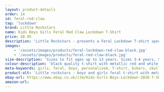 ```yaml
---
layout: product-details
order: 14
id: feral-red-claw
tag: 'lockdown'
brand: Little Rockstars
name: Kids Boys Girls Feral Red Claw Lockdown T-Shirt
price: £8.95
description: 'Little Rockstars - presents a Feral Lockdown T-shirt specially designed for the child that just wont sit still, never listens and breaks everything they get their hands on! Why not decorate your little ones with this warning message for others to heed during these strange times.'
images: 
    - '/assets/images/products/feral-lockdown-red-claw-black.jpg'
    - '/assets/images/products/feral-red-claw-black.jpg'
size-description: 'Sizes to fit ages up to 13 years. Sizes 3-4 years, 5-6 years, 7-8 years, 9-11 years, 12-13 years.'
colour-description: 'black quality t-shirt with metallic red and white lettering.'
meta-keywords: girls, feral, boys, personalised, T-shirt, bikers, skulls, cool, cute, little, lady, skull, lucky, rider, rock, rocker, grunge, metal, punk, skater, skull and cross bones, girls skull t-shirt, girls skull tee, gigs, festivals, look cool, toddler, teen
product-alt: 'Little rockstars - boys and girls feral t-shirt with metallic lettering perfect for birthdays or as a gift or present for your feral little rockstars'
ebay-url: https://www.ebay.co.uk/itm/Kids-Girls-Boys-Lockdown-2020-T-Shirt-Feral-Red-Metallic-Tiger-Claw-Scratch-Tee/313116932337?hash=item48e73938f1:g:Z~YAAOSwyyZe5932&var=611836637162
amazon-url: 
---
```

